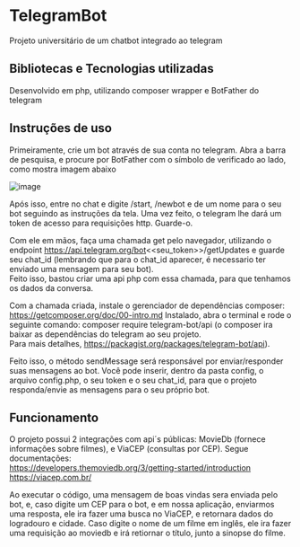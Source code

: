 # TelegramBot
Projeto universitário de um chatbot integrado ao telegram

## Bibliotecas e Tecnologias utilizadas
Desenvolvido em php, utilizando composer wrapper e BotFather do telegram

## Instruções de uso
Primeiramente, crie um bot através de sua conta no telegram. Abra a barra de pesquisa, e procure por BotFather com o símbolo de verificado ao lado, como mostra imagem abaixo

![image](https://user-images.githubusercontent.com/66044199/206327732-87441437-d848-4914-9fcd-b261cd66228f.png)

Após isso, entre no chat e digite /start, /newbot e de um nome para o seu bot seguindo as instruções da tela.
Uma vez feito, o telegram lhe dará um token de acesso para requisições http. Guarde-o.

Com ele em mãos, faça uma chamada get pelo navegador, utilizando o endpoint https://api.telegram.org/bot<<seu_token>>/getUpdates e guarde seu chat_id (lembrando que para o chat_id aparecer, é necessario ter enviado uma mensagem para seu bot).</br>
Feito isso, bastou criar uma api php com essa chamada, para que tenhamos os dados da conversa.

Com a chamada criada, instale o gerenciador de dependências composer: https://getcomposer.org/doc/00-intro.md
Instalado, abra o terminal e rode o seguinte comando:
composer require telegram-bot/api (o composer ira baixar as dependências do telegram ao seu projeto.</br>
Para mais detalhes, https://packagist.org/packages/telegram-bot/api).

Feito isso, o método sendMessage será responsável por enviar/responder suas mensagens ao bot.
Você pode inserir, dentro da pasta config, o arquivo config.php, o seu token e o seu chat_id, para que o projeto responda/envie as mensagens para o seu próprio bot.

## Funcionamento

O projeto possui 2 integrações com api´s públicas: MovieDb (fornece informações sobre filmes), e ViaCEP (consultas por CEP).
Segue documentações:</br>
https://developers.themoviedb.org/3/getting-started/introduction</br>
https://viacep.com.br/

Ao executar o código, uma mensagem de boas vindas sera enviada pelo bot, e, caso digite um CEP para o bot, e em nossa aplicação, enviarmos uma resposta, ele ira fazer uma busca no ViaCEP, e retornara dados do logradouro e cidade.
Caso digite o nome de um filme em inglês, ele ira fazer uma requisição ao moviedb e irá retiornar o título, junto a sinopse do filme.
